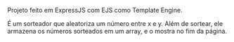 Projeto feito em ExpressJS com EJS como Template Engine.

É um sorteador que aleatoriza um número entre x e y. Além de sortear, ele armazena os números sorteados em um array, e o mostra no fim da página.
